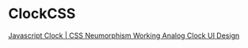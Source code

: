 # ClockCSS
<a href="https://alvaroico.github.io/ClockCSS/">Javascript Clock | CSS Neumorphism Working Analog Clock UI Design</a>
